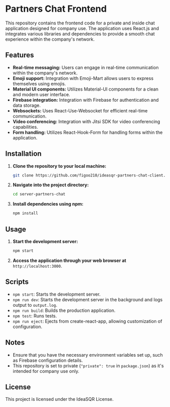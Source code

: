 # Partners Chat Frontend

This repository contains the frontend code for a private and inside chat application designed for company use. The application uses React.js and integrates various libraries and dependencies to provide a smooth chat experience within the company's network.

## Features

- **Real-time messaging:** Users can engage in real-time communication within the company's network.
- **Emoji support:** Integration with Emoji-Mart allows users to express themselves using emojis.
- **Material UI components:** Utilizes Material-UI components for a clean and modern user interface.
- **Firebase integration:** Integration with Firebase for authentication and data storage.
- **Websockets:** Uses React-Use-Websocket for efficient real-time communication.
- **Video conferencing:** Integration with Jitsi SDK for video conferencing capabilities.
- **Form handling:** Utilizes React-Hook-Form for handling forms within the application.

## Installation

1. **Clone the repository to your local machine:**

   ```bash
   git clone https://github.com/figoo210/ideasqr-partners-chat-client.git
   ```

2. **Navigate into the project directory:**

   ```bash
   cd server-partners-chat
   ```

3. **Install dependencies using npm:**

   ```bash
   npm install
   ```

## Usage

1. **Start the development server:**

   ```bash
   npm start
   ```

2. **Access the application through your web browser at** `http://localhost:3000`.

## Scripts

- `npm start`: Starts the development server.
- `npm run dev`: Starts the development server in the background and logs output to `output.log`.
- `npm run build`: Builds the production application.
- `npm test`: Runs tests.
- `npm run eject`: Ejects from create-react-app, allowing customization of configuration.

## Notes

- Ensure that you have the necessary environment variables set up, such as Firebase configuration details.
- This repository is set to private (`"private": true` in `package.json`) as it's intended for company use only.

## License

This project is licensed under the IdeaSQR License.

